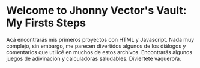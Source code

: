 # Welcome to Jhonny Vector's Vault: My Firsts Steps # 
<p>
Acá encontrarás mis primeros proyectos con HTML y Javascript. Nada muy complejo, sin embargo, me parecen divertidos algunos de los diálogos y comentarios que utilicé en muchos de estos archivos. Encontrarás algunos juegos de adivinación y calculadoras saludables. Diviertete vaquero/a. 
  </p>
